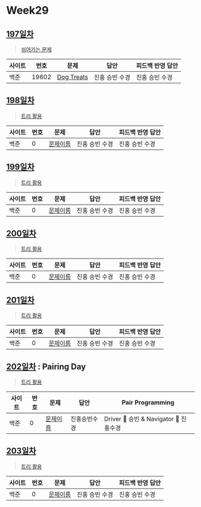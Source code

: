 # Week29

## [197일차](Day197)

> [쉬어가는 문제](https://www.acmicpc.net/group/workbook/view/9797/35154)

| 사이트 | 번호 | 문제                 | 답안                | 피드백 반영 답안    |
| ------ | ---- | -------------------- | ------------------- | ------------------- |
| 백준   | 19602 | [Dog Treats](https://www.acmicpc.net/problem/19602) | 진홍 승빈 수경 | 진홍 승빈 수경 |

## [198일차](Day198)

> [트리 활용](문제집링크)

| 사이트 | 번호 | 문제                 | 답안                | 피드백 반영 답안    |
| ------ | ---- | -------------------- | ------------------- | ------------------- |
| 백준   | 0    | [문제이름](문제링크) | 진홍 승빈 수경 | 진홍 승빈 수경 |

## [199일차](Day199)

> [트리 활용](문제집링크)

| 사이트 | 번호 | 문제                 | 답안                | 피드백 반영 답안    |
| ------ | ---- | -------------------- | ------------------- | ------------------- |
| 백준   | 0    | [문제이름](문제링크) | 진홍 승빈 수경 | 진홍 승빈 수경 |

## [200일차](Day200)

> [트리 활용](문제집링크)

| 사이트 | 번호 | 문제                 | 답안                | 피드백 반영 답안    |
| ------ | ---- | -------------------- | ------------------- | ------------------- |
| 백준   | 0    | [문제이름](문제링크) | 진홍 승빈 수경 | 진홍 승빈 수경 |

## [201일차](Day201)

> [트리 활용](문제집링크)

| 사이트 | 번호 | 문제                 | 답안                | 피드백 반영 답안    |
| ------ | ---- | -------------------- | ------------------- | ------------------- |
| 백준   | 0    | [문제이름](문제링크) | 진홍 승빈 수경 | 진홍 승빈 수경 |

## [202일차](Day202) : Pairing Day

> [트리 활용](문제집링크)

| 사이트 | 번호 | 문제                 | 답안                | Pair Programming    |
| ------ | ---- | -------------------- | ------------------- | ------------------- |
| 백준   | 0    | [문제이름](문제링크) | 진홍승빈수경 | Driver 🚗 승빈 & Navigator 🧭 진홍수경 |

## [203일차](Day203)

> [트리 활용](문제집링크)

| 사이트 | 번호 | 문제                 | 답안                | 피드백 반영 답안    |
| ------ | ---- | -------------------- | ------------------- | ------------------- |
| 백준   | 0    | [문제이름](문제링크) | 진홍 승빈 수경 | 진홍 승빈 수경 |
